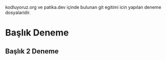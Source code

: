 kodluyoruz.org ve patika.dev içinde bulunan git egitimi icin yapılan deneme dosyalaridir. 
# Başlık Deneme

## Başlık 2 Deneme
